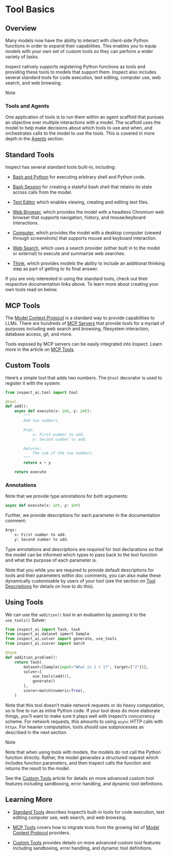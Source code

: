 # Tool Basics


## Overview

Many models now have the ability to interact with client-side Python
functions in order to expand their capabilities. This enables you to
equip models with your own set of custom tools so they can perform a
wider variety of tasks.

Inspect natively supports registering Python functions as tools and
providing these tools to models that support them. Inspect also includes
several standard tools for code execution, text editing, computer use,
web search, and web browsing.

> [!NOTE]
>
> ### Tools and Agents
>
> One application of tools is to run them within an agent scaffold that
> pursues an objective over multiple interactions with a model. The
> scaffold uses the model to help make decisions about which tools to
> use and when, and orchestrates calls to the model to use the tools.
> This is covered in more depth in the [Agents](agents.qmd) section.

## Standard Tools

Inspect has several standard tools built-in, including:

- [Bash and Python](tools-standard.qmd#sec-bash-and-python) for
  executing arbitrary shell and Python code.

- [Bash Session](tools-standard.qmd#sec-bash-session) for creating a
  stateful bash shell that retains its state across calls from the
  model.

- [Text Editor](tools-standard.qmd#sec-text-editor) which enables
  viewing, creating and editing text files.

- [Web Browser](tools-standard.qmd#sec-web-browser), which provides the
  model with a headless Chromium web browser that supports navigation,
  history, and mouse/keyboard interactions.

- [Computer](tools-standard.qmd#sec-computer), which provides the model
  with a desktop computer (viewed through screenshots) that supports
  mouse and keyboard interaction.

- [Web Search](tools-standard.qmd#sec-web-search), which uses a search
  provider (either built in to the model or external) to execute and
  summarize web searches.

- [Think](tools-standard.qmd#sec-think), which provides models the
  ability to include an additional thinking step as part of getting to
  its final answer.

If you are only interested in using the standard tools, check out their
respective documentation links above. To learn more about creating your
own tools read on below.

## MCP Tools

The [Model Context
Protocol](https://modelcontextprotocol.io/introduction) is a standard
way to provide capabilities to LLMs. There are hundreds of [MCP
Servers](https://github.com/modelcontextprotocol/servers) that provide
tools for a myriad of purposes including web search and browsing,
filesystem interaction, database access, git, and more.

Tools exposed by MCP servers can be easily integrated into Inspect.
Learn more in the article on [MCP Tools](tools-mcp.qmd).

## Custom Tools

Here’s a simple tool that adds two numbers. The `@tool` decorator is
used to register it with the system:

``` python
from inspect_ai.tool import tool

@tool
def add():
    async def execute(x: int, y: int):
        """
        Add two numbers.

        Args:
            x: First number to add.
            y: Second number to add.

        Returns:
            The sum of the two numbers.
        """
        return x + y

    return execute
```

### Annotations

Note that we provide type annotations for both arguments:

``` python
async def execute(x: int, y: int)
```

Further, we provide descriptions for each parameter in the documentation
comment:

``` python
Args:
    x: First number to add.
    y: Second number to add.
```

Type annotations and descriptions are *required* for tool declarations
so that the model can be informed which types to pass back to the tool
function and what the purpose of each parameter is.

Note that you while you are required to provide default descriptions for
tools and their parameters within doc comments, you can also make these
dynamically customisable by users of your tool (see the section on [Tool
Descriptions](tools-custom.qmd#sec-tool-descriptions) for details on how
to do this).

## Using Tools

We can use the `addition()` tool in an evaluation by passing it to the
`use_tools()` Solver:

``` python
from inspect_ai import Task, task
from inspect_ai.dataset ipmort Sample
from inspect_ai.solver import generate, use_tools
from inspect_ai.scorer import match

@task
def addition_problem():
    return Task(
        dataset=[Sample(input="What is 1 + 1?", target=["2"])],
        solver=[
            use_tools(add()), 
            generate()
        ],
        scorer=match(numeric=True),
    )
```

Note that this tool doesn’t make network requests or do heavy
computation, so is fine to run as inline Python code. If your tool does
do more elaborate things, you’ll want to make sure it plays well with
Inspect’s concurrency scheme. For network requests, this amounts to
using `async` HTTP calls with `httpx`. For heavier computation, tools
should use subprocesses as described in the next section.

> [!NOTE]
>
> Note that when using tools with models, the models do not call the
> Python function directly. Rather, the model generates a structured
> request which includes function parameters, and then Inspect calls the
> function and returns the result to the model.

See the [Custom Tools](tools-custom.qmd) article for details on more
advanced custom tool features including sandboxing, error handling, and
dynamic tool definitions.

## Learning More

- [Standard Tools](tools-standard.qmd) describes Inspect’s built-in
  tools for code execution, text editing computer use, web search, and
  web browsing.

- [MCP Tools](tools-mcp.qmd) covers how to intgrate tools from the
  growing list of [Model Context
  Protocol](https://modelcontextprotocol.io/introduction) providers.

- [Custom Tools](tools-custom.qmd) provides details on more advanced
  custom tool features including sandboxing, error handling, and dynamic
  tool definitions.
